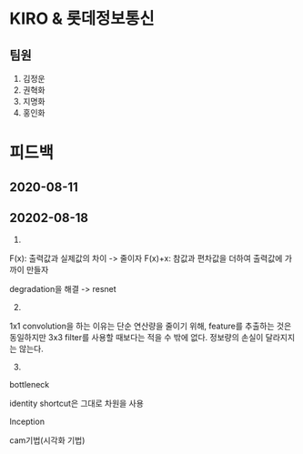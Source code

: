 # KIRO & 롯데정보통신
## 팀원

1. 김정운
2. 권혁화
3. 지명화
4. 홍인화


# 피드백
## 2020-08-11


## 20202-08-18
1.
F(x): 출력값과 실제값의 차이 -> 줄이자
F(x)+x: 참값과 편차값을 더하여 출력값에 가까이 만들자

degradation을 해결 -> resnet

2.
1x1 convolution을 하는 이유는 단순 연산량을 줄이기 위해, feature를 추출하는 것은 동일하지만 3x3 filter를 사용할 때보다는 적을 수 밖에 없다. 정보량의 손실이 달라지지는 않는다.

3.
bottleneck

identity shortcut은 그대로 차원을 사용


Inception


cam기법(시각화 기법)